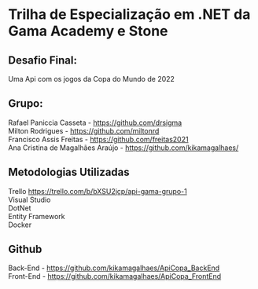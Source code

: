 

# Trilha de Especialização em .NET da Gama Academy e Stone

## Desafio Final:

Uma Api com os jogos da Copa do Mundo de 2022

## Grupo:
Rafael Paniccia Casseta - https://github.com/drsigma <br>
Milton Rodrigues - https://github.com/miltonrd <br>
Francisco Assis Freitas - https://github.com/freitas2021 <br>
Ana Cristina de Magalhães Araújo - https://github.com/kikamagalhaes/ <br>


## Metodologias Utilizadas
Trello https://trello.com/b/bXSU2jcp/api-gama-grupo-1 <br>
Visual Studio <br>
DotNet <br>
Entity Framework <br>
Docker <br>

## Github
Back-End - https://github.com/kikamagalhaes/ApiCopa_BackEnd <br>
Front-End - https://github.com/kikamagalhaes/ApiCopa_FrontEnd
